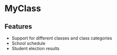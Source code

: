MyClass
========================

Features
------------------------
 * Support for different classes and class categories
 * School schedule
 * Student election results
